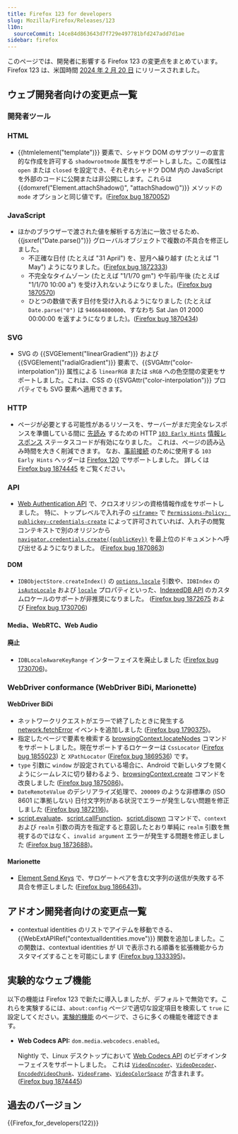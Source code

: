```yaml
---
title: Firefox 123 for developers
slug: Mozilla/Firefox/Releases/123
l10n:
  sourceCommit: 14ce84d863643d7f729e497781bfd247add7d1ae
sidebar: firefox
---
```


このページでは、開発者に影響する Firefox 123 の変更点をまとめています。Firefox 123 は、米国時間 [2024 年 2 月 20 日](https://whattrainisitnow.com/release/?version=123) にリリースされました。

## ウェブ開発者向けの変更点一覧

### 開発者ツール

### HTML

- {{htmlelement("template")}} 要素で、シャドウ DOM のサブツリーの宣言的な作成を許可する `shadowrootmode` 属性をサポートしました。この属性は `open` または `closed` を設定でき、それぞれシャドウ DOM 内の JavaScript を外部のコードに公開または非公開にします。これらは {{domxref("Element.attachShadow()", "attachShadow()")}} メソッドの `mode` オプションと同じ値です。([Firefox bug 1870052](https://bugzil.la/1870052))

### JavaScript

- ほかのブラウザーで渡された値を解析する方法に一致させるため、{{jsxref("Date.parse()")}} グローバルオブジェクトで複数の不具合を修正しました。
  - 不正確な日付 (たとえば "31 April") を、翌月へ繰り越す (たとえば "1 May") ようになりました。([Firefox bug 1872333](https://bugzil.la/1872333))
  - 不完全なタイムゾーン (たとえば "1/1/70 gm") や午前/午後 (たとえば "1/1/70 10:00 a") を受け入れないようになりました。([Firefox bug 1870570](https://bugzil.la/1870570))
  - ひとつの数値で表す日付を受け入れるようになりました (たとえば `Date.parse("0")` は `946684800000`、すなわち Sat Jan 01 2000 00:00:00 を返すようになりました)。([Firefox bug 1870434](https://bugzil.la/1870434))

### SVG

- SVG の {{SVGElement("linearGradient")}} および {{SVGElement("radialGradient")}} 要素で、{{SVGAttr("color-interpolation")}} 属性による `linearRGB` または `sRGB` への色空間の変更をサポートしました。これは、CSS の {{SVGAttr("color-interpolation")}} プロパティでも SVG 要素へ適用できます。

### HTTP

- ページが必要とする可能性があるリソースを、サーバーがまだ完全なレスポンスを準備している間に [先読み](/ja/docs/Web/HTML/Reference/Attributes/rel/preload) するための HTTP [`103 Early Hints`](/ja/docs/Web/HTTP/Reference/Status/103) [情報レスポンス](/ja/docs/Web/HTTP/Reference/Status#情報レスポンス) ステータスコードが有効になりました。
  これは、ページの読み込み時間を大きく削減できます。
  なお、[事前接続](/ja/docs/Web/HTML/Reference/Attributes/rel/preconnect) のために使用する `103 Early Hints` ヘッダーは [Firefox 120](/ja/docs/Mozilla/Firefox/Releases/120#http) でサポートしました。
  詳しくは [Firefox bug 1874445](https://bugzil.la/1874445) をご覧ください。

### API

- [Web Authentication API](/ja/docs/Web/API/Web_Authentication_API) で、クロスオリジンの資格情報作成をサポートしました。
  特に、トップレベルで入れ子の [`<iframe>`](/ja/docs/Web/HTML/Reference/Elements/iframe#allow) で [`Permissions-Policy: publickey-credentials-create`](/ja/docs/Web/HTTP/Reference/Headers/Permissions-Policy/publickey-credentials-create) によって許可されていれば、入れ子の閲覧コンテキストで別のオリジンから [`navigator.credentials.create({publicKey})`](/ja/docs/Web/API/CredentialsContainer/create) を最上位のドキュメントへ呼び出せるようになりました。
  ([Firefox bug 1870863](https://bugzil.la/1870863))

#### DOM

- `IDBObjectStore.createIndex()` の [`options.locale`](/ja/docs/Web/API/IDBObjectStore/createIndex#locale) 引数や、`IDBIndex` の [`isAutoLocale`](/ja/docs/Web/API/IDBIndex/isAutoLocale) および [`locale`](/ja/docs/Web/API/IDBIndex/locale) プロパティといった、[IndexedDB API](/ja/docs/Web/API/IndexedDB_API) のカスタムロケールのサポートが非推奨になりました。
  ([Firefox bug 1872675](https://bugzil.la/1872675) および [Firefox bug 1730706](https://bugzil.la/1730706))

#### Media、WebRTC、Web Audio

#### 廃止

- `IDBLocaleAwareKeyRange` インターフェイスを廃止しました ([Firefox bug 1730706](https://bugzil.la/1730706))。

### WebDriver conformance (WebDriver BiDi, Marionette)

#### WebDriver BiDi

- ネットワークリクエストがエラーで終了したときに発生する [network.fetchError](https://w3c.github.io/webdriver-bidi/#event-network-fetchError) イベントを追加しました ([Firefox bug 1790375](https://bugzil.la/1790375))。
- 指定したページで要素を検索する [browsingContext.locateNodes](https://w3c.github.io/webdriver-bidi/#commands-browsingcontextlocatenodes) コマンドをサポートしました。現在サポートするロケーターは `CssLocator` ([Firefox bug 1855023](https://bugzil.la/1855023)) と `XPathLocator` ([Firefox bug 1869536](https://bugzil.la/1869536)) です。
- `type` 引数に `window` が設定されている場合に、Android で新しいタブを開くようにシームレスに切り替わるよう、[browsingContext.create](https://w3c.github.io/webdriver-bidi/#command-browsingContext-create) コマンドを改良しました ([Firefox bug 1875086](https://bugzil.la/1875086))。
- `DateRemoteValue` のデシリアライズ処理で、`200009` のような非標準の (ISO 8601 に準拠しない) 日付文字列がある状況でエラーが発生しない問題を修正しました ([Firefox bug 1872116](https://bugzil.la/1872116))。
- [script.evaluate](https://w3c.github.io/webdriver-bidi/#command-script-evaluate)、[script.callFunction](https://w3c.github.io/webdriver-bidi/#command-script-callFunction)、[script.disown](https://w3c.github.io/webdriver-bidi/#command-script-disown) コマンドで、`context` および `realm` 引数の両方を指定すると意図したとおり単純に `realm` 引数を無視するのではなく、`invalid argument` エラーが発生する問題を修正しました ([Firefox bug 1873688](https://bugzil.la/1873688))。

#### Marionette

- [Element Send Keys](https://w3c.github.io/webdriver/#element-send-keys) で、サロゲートペアを含む文字列の送信が失敗する不具合を修正しました ([Firefox bug 1866431](https://bugzil.la/1866431))。

## アドオン開発者向けの変更点一覧

- contextual identities のリストでアイテムを移動できる、{{WebExtAPIRef("contextualIdentities.move")}} 関数を追加しました。この関数は、contextual identities が UI で表示される順番を拡張機能からカスタマイズすることを可能にします ([Firefox bug 1333395](https://bugzil.la/1333395))。

## 実験的なウェブ機能

以下の機能は Firefox 123 で新たに導入しましたが、デフォルトで無効です。これらを実験するには、`about:config` ページで適切な設定項目を検索して `true` に設定してください。[実験的機能](/ja/docs/Mozilla/Firefox/Experimental_features) のページで、さらに多くの機能を確認できます。

- **Web Codecs API:** `dom.media.webcodecs.enabled`。

  Nightly で、Linux デスクトップにおいて [Web Codecs API](/ja/docs/Web/API/WebCodecs_API) のビデオインターフェイスをサポートしました。
  これは [`VideoEncoder`](/ja/docs/Web/API/VideoEncoder)、[`VideoDecoder`](/ja/docs/Web/API/VideoDecoder)、[`EncodedVideoChunk`](/ja/docs/Web/API/EncodedVideoChunk)、[`VideoFrame`](/ja/docs/Web/API/VideoFrame)、[`VideoColorSpace`](/ja/docs/Web/API/VideoColorSpace) が含まれます。
  ([Firefox bug 1874445](https://bugzil.la/1874445))

## 過去のバージョン

{{Firefox_for_developers(122)}}
